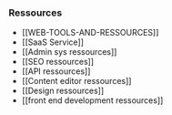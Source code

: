 ### Ressources
* [[WEB-TOOLS-AND-RESSOURCES]]
* [[SaaS Service]]
* [[Admin sys ressources]]
* [[SEO ressources]]
* [[API ressources]]
* [[Content editor ressources]]
* [[Design ressources]]
* [[front end development ressources]]
